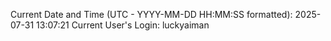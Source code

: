 Current Date and Time (UTC - YYYY-MM-DD HH:MM:SS formatted): 2025-07-31 13:07:21
Current User's Login: luckyaiman

